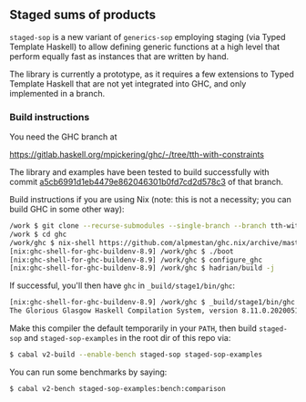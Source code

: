 ## Staged sums of products

`staged-sop` is a new variant of `generics-sop` employing staging
(via Typed Template Haskell) to allow defining generic functions
at a high level that perform equally fast as instances that are written
by hand.

The library is currently a prototype, as it requires a few extensions
to Typed Template Haskell that are not yet integrated into GHC, and
only implemented in a branch.

### Build instructions

You need the GHC branch at

https://gitlab.haskell.org/mpickering/ghc/-/tree/tth-with-constraints

The library and examples have been tested to build successfully with
commit [a5cb6991d1eb4479e862046301b0fd7cd2d578c3](https://gitlab.haskell.org/mpickering/ghc/-/commit/a5cb6991d1eb4479e862046301b0fd7cd2d578c3)
of that branch.

Build instructions if you are using Nix (note: this is not a necessity;
you can build GHC in some other way):
``` bash
/work $ git clone --recurse-submodules --single-branch --branch tth-with-constraints https://gitlab.haskell.org/mpickering/ghc.git
/work $ cd ghc
/work/ghc $ nix-shell https://github.com/alpmestan/ghc.nix/archive/master.tar.gz
[nix:ghc-shell-for-ghc-buildenv-8.9] /work/ghc $ ./boot
[nix:ghc-shell-for-ghc-buildenv-8.9] /work/ghc $ configure_ghc
[nix:ghc-shell-for-ghc-buildenv-8.9] /work/ghc $ hadrian/build -j
```
If successful, you'll then have `ghc` in `_build/stage1/bin/ghc`:
``` bash
[nix:ghc-shell-for-ghc-buildenv-8.9] /work/ghc $ _build/stage1/bin/ghc --version
The Glorious Glasgow Haskell Compilation System, version 8.11.0.20200511
```

Make this compiler the default temporarily in your `PATH`, then build
`staged-sop` and `staged-sop-examples` in the root dir of this repo via:
``` bash
$ cabal v2-build --enable-bench staged-sop staged-sop-examples
```

You can run some benchmarks by saying:
``` bash
$ cabal v2-bench staged-sop-examples:bench:comparison
```

